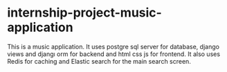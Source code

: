 # internship-project-music-application
This is a music application. It uses postgre sql server for database, django views and djangı orm for backend and html css js for frontend. It also uses Redis for caching and Elastic search for the main search screen.
